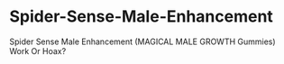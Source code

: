 # Spider-Sense-Male-Enhancement
Spider Sense Male Enhancement (MAGICAL MALE GROWTH Gummies) Work Or Hoax?
